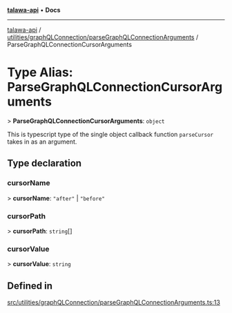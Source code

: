 [**talawa-api**](../../../../README.md) • **Docs**

***

[talawa-api](../../../../modules.md) / [utilities/graphQLConnection/parseGraphQLConnectionArguments](../README.md) / ParseGraphQLConnectionCursorArguments

# Type Alias: ParseGraphQLConnectionCursorArguments

\> **ParseGraphQLConnectionCursorArguments**: `object`

This is typescript type of the single object callback function `parseCursor` takes in as
an argument.

## Type declaration

### cursorName

\> **cursorName**: `"after"` \| `"before"`

### cursorPath

\> **cursorPath**: `string`[]

### cursorValue

\> **cursorValue**: `string`

## Defined in

[src/utilities/graphQLConnection/parseGraphQLConnectionArguments.ts:13](https://github.com/PalisadoesFoundation/talawa-api/blob/7fc9f13527dc6ead651f268e58527dcc279b95bc/src/utilities/graphQLConnection/parseGraphQLConnectionArguments.ts#L13)

